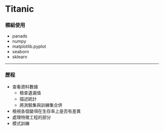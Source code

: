 # Titanic
### 模組使用
- panads 
- numpy
- matplotlib.pyplot
- seaborn
- sklearn
---
### 歷程
- 查看資料數據
  - 檢查遺漏值
  - 描述統計
  - 將測驗集與訓練集合併
- 檢視各個變項在生存率上是否有差異
- 處理特徵工程的部分
- 模式訓練
